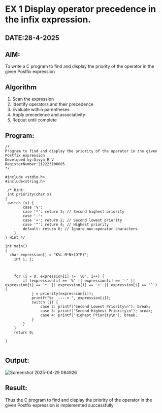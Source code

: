 # EX 1 Display operator precedence in the infix expression.
## DATE:28-4-2025
## AIM:
To write a C program to find and display the priority of the operator in the given Postfix expression

## Algorithm
1. Scan the expression
2. Identify operators and their precedence
3. Evaluate within parentheses
4. Apply precedence and associativity 
5. Repeat until complete  

## Program:
```
/*
Program to find and display the priority of the operator in the given Postfix expression
Developed by:Divya R V 
RegisterNumber:212223100005  
*/
```
```
#include <stdio.h>
#include<string.h>

 /* Hint:
 int priority(char x)
{
 switch (x) {
        case '%':
        case '*': return 3; // Second highest priority
        case '-':
        case '+': return 2; // Second lowest priority
        case '^': return 4; // Highest priority
        default: return 0; // Ignore non-operator characters
    }
} Hint */

int main()
{
  char expression[] = "K%L-M*N+(O^P)";
    int i, j;
    
 
    
    for (i = 0; expression[i] != '\0'; i++) {
        if (expression[i] == '%' || expression[i] == '-' || expression[i] == '*' || expression[i] == '+' || expression[i] == '^') {
            j = priority(expression[i]);
            printf("%c  ----> ", expression[i]);
            switch (j) {
                case 2: printf("Second Lowest Priority\n"); break;
                case 3: printf("Second Highest Priority\n"); break;
                case 4: printf("Highest Priority\n"); break;
            }
        }
    }
    return 0;
   
}
   
```

## Output:

![Screenshot 2025-04-29 084926](https://github.com/user-attachments/assets/c016bcd3-7281-4280-9931-8fb565bbc394)


## Result:
Thus the C program to find and display the priority of the operator in the given Postfix expression is implemented successfully
